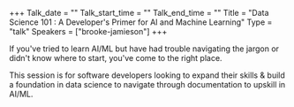 +++
Talk_date = ""
Talk_start_time = ""
Talk_end_time = ""
Title = "Data Science 101 : A Developer's Primer for AI and Machine Learning"
Type = "talk"
Speakers = ["brooke-jamieson"]
+++

If you've tried to learn AI/ML but have had trouble navigating the jargon or didn't know where to start, you've come to the right place.

This session is for software developers looking to expand their skills & build a foundation in data science to navigate through documentation to upskill in AI/ML.
